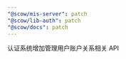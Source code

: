 ```yaml
---
"@scow/mis-server": patch
"@scow/lib-auth": patch
"@scow/docs": patch
---
```


认证系统增加管理用户账户关系相关 API
